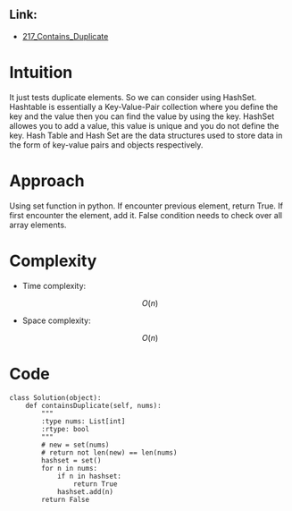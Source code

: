 ## Link:
- [217_Contains_Duplicate](https://leetcode.com/problems/contains-duplicate/description/)

# Intuition
<!-- Describe your first thoughts on how to solve this problem. -->
It just tests duplicate elements. So we can consider using HashSet.
Hashtable is essentially a Key-Value-Pair collection where you define the key and the value then you can find the value by using the key.
HashSet allowes you to add a value, this value is unique and you do not define the key.
Hash Table and Hash Set are the data structures used to store data in the form of key-value pairs and objects respectively. 

# Approach
<!-- Describe your approach to solving the problem. -->
Using set function in python. If encounter previous element, return True. If first encounter the element, add it. False condition needs to check over all array elements.

# Complexity
- Time complexity:
<!-- Add your time complexity here, e.g. $$O(n)$$ -->
$$O(n)$$ 
- Space complexity:
<!-- Add your space complexity here, e.g. $$O(n)$$ -->
$$O(n)$$ 
# Code
```
class Solution(object):
    def containsDuplicate(self, nums):
        """
        :type nums: List[int]
        :rtype: bool
        """
        # new = set(nums)
        # return not len(new) == len(nums)
        hashset = set()
        for n in nums:
            if n in hashset:
                return True
            hashset.add(n)
        return False     
```
